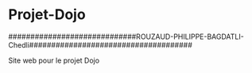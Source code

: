 # Projet-Dojo


#############################ROUZAUD-PHILIPPE-BAGDATLI-Chedli#####################################

Site web pour le projet Dojo
